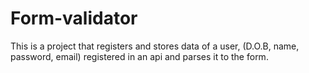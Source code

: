 # Form-validator
This is a project that registers and stores data of a  user, (D.O.B, name, password, email) registered in an api and parses it to the form.
